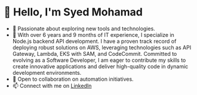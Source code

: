 # 👋 Hello, I'm Syed Mohamad
- 👀 Passionate about exploring new tools and technologies.
- 🌱 With over 6 years and 9 months of IT experience, I specialize in Node.js backend API development. I have a proven track record of deploying robust solutions on AWS, leveraging technologies such as API Gateway, Lambda, EKS with SAM, and CodeCommit. Committed to evolving as a Software Developer, I am eager to contribute my skills to create innovative applications and deliver high-quality code in dynamic development environments.
- 💞️ Open to collaboration on automation initiatives.
- 📫 Connect with me on [LinkedIn](www.linkedin.com/in/syed460)
